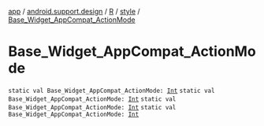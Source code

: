 [app](../../../index.md) / [android.support.design](../../index.md) / [R](../index.md) / [style](index.md) / [Base_Widget_AppCompat_ActionMode](.)

# Base_Widget_AppCompat_ActionMode

`static val Base_Widget_AppCompat_ActionMode: `[`Int`](https://kotlinlang.org/api/latest/jvm/stdlib/kotlin/-int/index.html)
`static val Base_Widget_AppCompat_ActionMode: `[`Int`](https://kotlinlang.org/api/latest/jvm/stdlib/kotlin/-int/index.html)
`static val Base_Widget_AppCompat_ActionMode: `[`Int`](https://kotlinlang.org/api/latest/jvm/stdlib/kotlin/-int/index.html)
`static val Base_Widget_AppCompat_ActionMode: `[`Int`](https://kotlinlang.org/api/latest/jvm/stdlib/kotlin/-int/index.html)